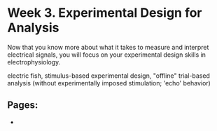 # Week 3. Experimental Design for Analysis

Now that you know more about what it takes to measure and interpret electrical signals, you will focus on your experimental design skills in electrophysiology.  

electric fish, stimulus-based experimental design, "offline" trial-based analysis (without experimentally imposed stimulation; 'echo' behavior)

## Pages:
- [](../week-3/Experimental-Design-for-Analysis.ipynb)

